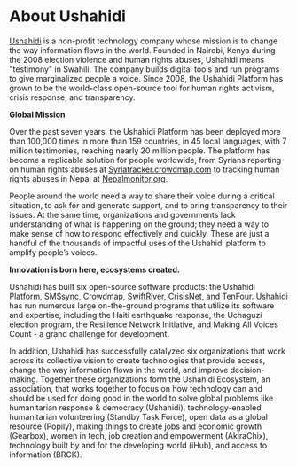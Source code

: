 # About Ushahidi

[Ushahidi](http://www.ushahidi.com/) is a non-profit technology company whose mission is to change the way information flows in the world. Founded in Nairobi, Kenya during the 2008 election violence and human rights abuses, Ushahidi means "testimony" in Swahili. The company builds digital tools and run programs to give marginalized people a voice. Since 2008, the Ushahidi Platform has grown to be the world-class open-source tool for human rights activism, crisis response, and transparency.

**Global Mission**

Over the past seven years, the Ushahidi Platform has been deployed more than 100,000 times in more than 159 countries, in 45 local languages, with 7 million testimonies, reaching nearly 20 million people. The platform has become a replicable solution for people worldwide, from Syrians reporting on human rights abuses at [Syriatracker.crowdmap.com](https://syriatracker.crowdmap.com/feeds?l=ru_RU&page=6) to tracking human rights abuses in Nepal at [Nepalmonitor.org](https://nepalmonitor.org/).

People around the world need a way to share their voice during a critical situation, to ask for and generate support, and to bring transparency to their issues. At the same time, organizations and governments lack understanding of what is happening on the ground; they need a way to make sense of how to respond effectively and quickly. These are just a handful of the thousands of impactful uses of the Ushahidi platform to amplify people’s voices.

**Innovation is born here, ecosystems created.**

Ushahidi has built six open-source software products: the Ushahidi Platform, SMSsync, Crowdmap, SwiftRiver, CrisisNet, and TenFour. Ushahidi has run numerous large on-the-ground programs that utilize its software and expertise, including the Haiti earthquake response, the Uchaguzi election program, the Resilience Network Initiative, and Making All Voices Count - a grand challenge for development.

In addition, Ushahidi has successfully catalyzed six organizations that work across its collective vision to create technologies that provide access, change the way information flows in the world, and improve decision-making. Together these organizations form the Ushahidi Ecosystem, an association, that works together to focus on how technology can and should be used for doing good in the world to solve global problems like humanitarian response & democracy \(Ushahidi\), technology-enabled humanitarian volunteering \(Standby Task Force\), open data as a global resource \(Popily\), making things to create jobs and economic growth \(Gearbox\), women in tech, job creation and empowerment \(AkiraChix\), technology built by and for the developing world \(iHub\), and access to information \(BRCK\).

